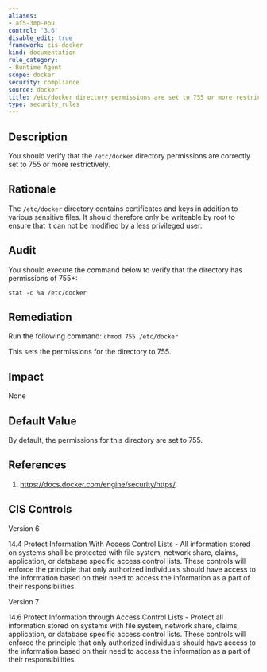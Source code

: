 ```yaml
---
aliases:
- af5-3mp-epu
control: '3.6'
disable_edit: true
framework: cis-docker
kind: documentation
rule_category:
- Runtime Agent
scope: docker
security: compliance
source: docker
title: /etc/docker directory permissions are set to 755 or more restrictively
type: security_rules
---
```


## Description

You should verify that the `/etc/docker` directory permissions are correctly set to 755 or more restrictively.

## Rationale

The `/etc/docker` directory contains certificates and keys in addition to various sensitive files. It should therefore only be writeable by root to ensure that it can not be modified by a less privileged user.

## Audit

You should execute the command below to verify that the directory has permissions of 755+: 

```
stat -c %a /etc/docker
```

## Remediation

Run the following command: `chmod 755 /etc/docker`

This sets the permissions for the directory to 755.

## Impact

None

## Default Value

By default, the permissions for this directory are set to 755.

## References

1. https://docs.docker.com/engine/security/https/

## CIS Controls

Version 6

14.4 Protect Information With Access Control Lists - All information stored on systems shall be protected with file system, network share, claims, application, or database specific access control lists. These controls will enforce the principle that only authorized individuals should have access to the information based on their need to access the information as a part of their responsibilities.

Version 7

14.6 Protect Information through Access Control Lists - Protect all information stored on systems with file system, network share, claims, application, or database specific access control lists. These controls will enforce the principle that only authorized individuals should have access to the information based on their need to access the information as a part of their responsibilities.
